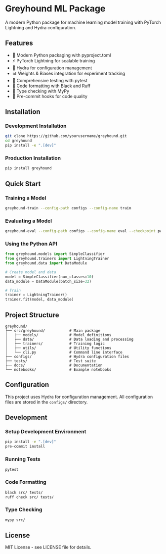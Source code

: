 # Greyhound ML Package

A modern Python package for machine learning model training with PyTorch Lightning and Hydra configuration.

## Features

- 🚀 Modern Python packaging with pyproject.toml
- ⚡ PyTorch Lightning for scalable training
- 🔧 Hydra for configuration management
- 📊 Weights & Biases integration for experiment tracking
- 🧪 Comprehensive testing with pytest
- 🎨 Code formatting with Black and Ruff
- 📝 Type checking with MyPy
- 🔄 Pre-commit hooks for code quality

## Installation

### Development Installation

```bash
git clone https://github.com/yourusername/greyhound.git
cd greyhound
pip install -e ".[dev]"
```

### Production Installation

```bash
pip install greyhound
```

## Quick Start

### Training a Model

```bash
greyhound-train --config-path configs --config-name train
```

### Evaluating a Model

```bash
greyhound-eval --config-path configs --config-name eval --checkpoint path/to/checkpoint.ckpt
```

### Using the Python API

```python
from greyhound.models import SimpleClassifier
from greyhound.trainers import LightningTrainer
from greyhound.data import DataModule

# Create model and data
model = SimpleClassifier(num_classes=10)
data_module = DataModule(batch_size=32)

# Train
trainer = LightningTrainer()
trainer.fit(model, data_module)
```

## Project Structure

```
greyhound/
├── src/greyhound/           # Main package
│   ├── models/              # Model definitions
│   ├── data/                # Data loading and processing
│   ├── trainers/            # Training logic
│   ├── utils/               # Utility functions
│   └── cli.py               # Command line interface
├── configs/                 # Hydra configuration files
├── tests/                   # Test suite
├── docs/                    # Documentation
└── notebooks/               # Example notebooks
```

## Configuration

This project uses Hydra for configuration management. All configuration files are stored in the `configs/` directory.

## Development

### Setup Development Environment

```bash
pip install -e ".[dev]"
pre-commit install
```

### Running Tests

```bash
pytest
```

### Code Formatting

```bash
black src/ tests/
ruff check src/ tests/
```

### Type Checking

```bash
mypy src/
```

## License

MIT License - see LICENSE file for details.
